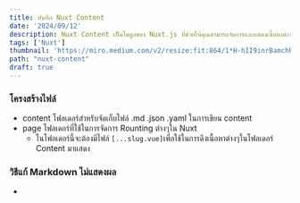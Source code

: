```yaml
---
title: บันทึก Nuxt Content
date: '2024/09/12'
description: Nuxt Content เป็นโมดูลของ Nuxt.js ที่ช่วยให้คุณสามารถจัดการและแสดงเนื้อหาต่างๆ ในเว็บไซต์หรือแอปพลิเคชัน โดยใช้ไฟล์ Markdown (.md), JSON, YAML, หรือ CSV ได้อย่างง่ายดาย โดยไม่จำเป็นต้องมีฐานข้อมูลหลังบ้าน (backend database) ซึ่งเหมาะสำหรับการทำเว็บบล็อก, เอกสาร, หรือเว็บไซต์ที่เน้นเนื้อหา
tags: ['Nuxt']
thumbnail: 'https://miro.medium.com/v2/resize:fit:864/1*H-hII9inrBamchRCz8EWaw.png' 
path: "nuxt-content"
draft: true 
---
```

### โครงสร้างไฟล์
- content โฟลเดอร์สำหรับจัดเก็บไฟล์ .md .json .yaml ในการเขียน content
- page โฟลเดอร์ที่ใช้ในการจัดการ Rounting ต่างๆใน Nuxt 
    - ในโฟลเดอร์นี้จะต้องมีไฟล์ `[...slug.vue]`เพื่อใช้ในการดึงเนื้อหาต่างๆในโฟลเดอร์ Content มาแสดง

### วิธีแก้ Markdown ไม่แสดงผล
- 